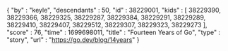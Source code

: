 {
  "by" : "keyle",
  "descendants" : 50,
  "id" : 38229001,
  "kids" : [ 38229390, 38229366, 38229325, 38229287, 38229384, 38229291, 38229289, 38229410, 38229407, 38229512, 38229307, 38229323, 38229273 ],
  "score" : 76,
  "time" : 1699698011,
  "title" : "Fourteen Years of Go",
  "type" : "story",
  "url" : "https://go.dev/blog/14years"
}
